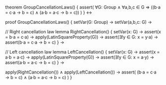 theorem GroupCancellationLaws() {
  assert(
    ∀G: Group ∧ ∀a,b,c ∈ G ⇒
    ((b·a = c·a → b = c) ∧ (a·b = a·c → b = c))
  )
} ↔

proof GroupCancellationLaws() {
  setVar(G: Group) →
  setVar(a,b,c: G) →
  
  // Right cancellation law
  lemma RightCancellation() {
    setVar(x: G) →
    assert(x = b·a = c·a) →
    apply(LatinSquareProperty(G)) →
    assert(∃!y ∈ G: x = y·a) →
    assert(b·a = c·a → b = c)
  } →

  // Left cancellation law
  lemma LeftCancellation() {
    setVar(x: G) →
    assert(x = a·b = a·c) →
    apply(LatinSquareProperty(G)) →
    assert(∃!y ∈ G: x = a·y) →
    assert(a·b = a·c → b = c)
  } →

  apply(RightCancellation()) ∧
  apply(LeftCancellation()) →
  assert(
    (b·a = c·a → b = c) ∧ (a·b = a·c → b = c)
  )
}